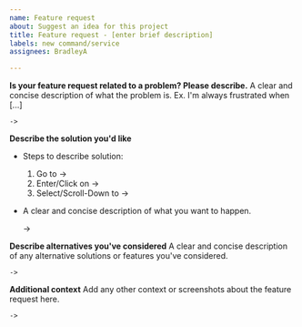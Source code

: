 ```yaml
---
name: Feature request
about: Suggest an idea for this project
title: Feature request - [enter brief description]
labels: new command/service
assignees: BradleyA

---
```


**Is your feature request related to a problem? Please describe.**
A clear and concise description of what the problem is. Ex. I'm always frustrated when [...]

    ->

**Describe the solution you'd like**

*  Steps to describe solution:
   1. Go to ->
   2. Enter/Click on ->
   3. Select/Scroll-Down to ->

* A clear and concise description of what you want to happen.

    ->

**Describe alternatives you've considered**
A clear and concise description of any alternative solutions or features you've considered.

    ->

**Additional context**
Add any other context or screenshots about the feature request here.

    ->
